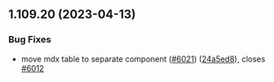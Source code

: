 ## 1.109.20 (2023-04-13)


### Bug Fixes

* move mdx table to separate component ([#6021](https://github.com/EddieHubCommunity/LinkFree/issues/6021)) ([24a5ed8](https://github.com/EddieHubCommunity/LinkFree/commit/24a5ed8991f23c4686317cfc5549891b6c2b7525)), closes [#6012](https://github.com/EddieHubCommunity/LinkFree/issues/6012)



